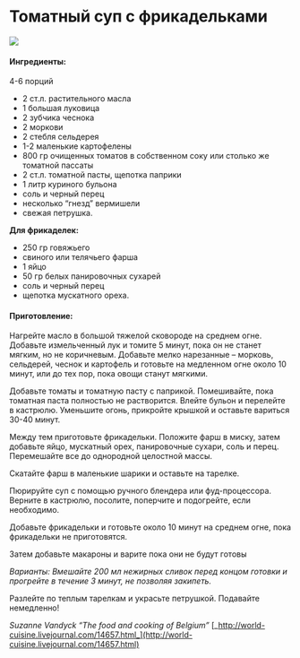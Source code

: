 ﻿---
image: https://s-media-cache-ak0.pinimg.com/564x/a1/e3/54/a1e354cbbed7b7b8b8eb73a0a8985394.jpg
---
# Томатный суп с фрикадельками

![](https://s-media-cache-ak0.pinimg.com/564x/a1/e3/54/a1e354cbbed7b7b8b8eb73a0a8985394.jpg)

#### Ингредиенты:

4-6 порций

* 2 ст.л. растительного масла
* 1 большая луковица
* 2 зубчика чеснока
* 2 моркови
* 2 стебля сельдерея
* 1-2 маленькие картофелены
* 800 гр очищенных томатов в собственном соку или столько же томатной пассаты
* 2 ст.л. томатной пасты, щепотка паприки
* 1 литр куриного бульона
* соль и черный перец
* несколько “гнезд” вермишели
* свежая петрушка.

**Для фрикаделек:**

* 250 гр говяжьего
* свиного или телячьего фарша
* 1 яйцо
* 50 гр белых панировочных сухарей
* соль и черный перец
* щепотка мускатного ореха.

#### Приготовление:

Нагрейте масло в большой тяжелой сковороде на среднем огне. Добавьте измельченный лук и томите 5 минут, пока он не станет мягким, но не коричневым. Добавьте мелко нарезанные – морковь, сельдерей, чеснок и картофель и готовьте на медленном огне около 10 минут, или до тех пор, пока овощи станут мягкими.

Добавьте томаты и томатную пасту с паприкой. Помешивайте, пока томатная паста полностью не растворится. Влейте бульон и перелейте в кастрюлю. Уменьшите огонь, прикройте крышкой и оставьте вариться 30-40 минут.

Между тем приготовьте фрикадельки. Положите фарш в миску, затем добавьте яйцо, мускатный орех, панировочные сухари, соль и перец. Перемешайте все до однородной целостной массы.

Скатайте фарш в маленькие шарики и оставьте на тарелке.

Пюрируйте суп с помощью ручного блендера или фуд-процессора. Верните в кастрюлю, посолите, поперчите и подогрейте, если необходимо.

Добавьте фрикадельки и готовьте около 10 минут на среднем огне, пока фрикадельки не приготовятся.

Затем добавьте макароны и варите пока они не будут готовы

_Варианты: Вмешайте 200 мл нежирных сливок перед концом готовки и прогрейте в течение 3 минут, не позволяя закипеть._

Разлейте по теплым тарелкам и украсьте петрушкой. Подавайте немедленно!

_Suzanne Vandyck “The food and cooking of Belgium”_  [_http://world-cuisine.livejournal.com/14657.html_](http://world-cuisine.livejournal.com/14657.html)

